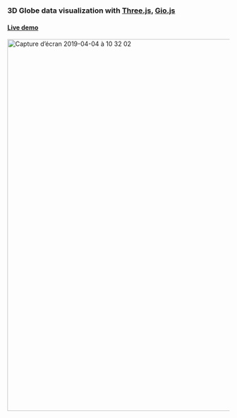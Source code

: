 ### 3D Globe data visualization with [Three.js](https://threejs.org), [Gio.js](https://giojs.org)

#### [Live demo](https://sboez.github.io/3D-Globe-Data/helloworld.html) 

[<img width="844" alt="Capture d’écran 2019-04-04 à 10 32 02" src="https://user-images.githubusercontent.com/23494780/55541708-cda1f480-56c5-11e9-835d-ee3d8a19d6ed.png">](https://sboez.github.io/3D-Globe-Data/helloworld.html)
